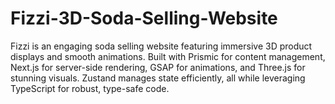 # Fizzi-3D-Soda-Selling-Website
Fizzi is an engaging soda selling website featuring immersive 3D product displays and smooth animations. Built with Prismic for content management, Next.js for server-side rendering, GSAP for animations, and Three.js for stunning visuals. Zustand manages state efficiently, all while leveraging TypeScript for robust, type-safe code.
